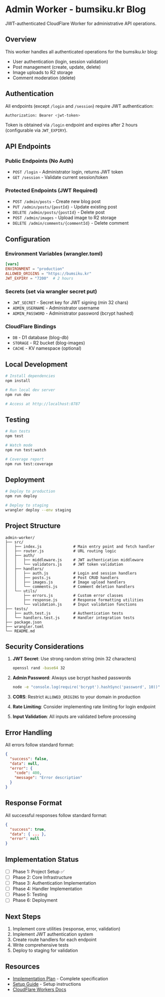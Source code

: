 # Admin Worker - bumsiku.kr Blog

JWT-authenticated CloudFlare Worker for administrative API operations.

## Overview

This worker handles all authenticated operations for the bumsiku.kr blog:
- User authentication (login, session validation)
- Post management (create, update, delete)
- Image uploads to R2 storage
- Comment moderation (delete)

## Authentication

All endpoints (except `/login` and `/session`) require JWT authentication:

```bash
Authorization: Bearer <jwt-token>
```

Token is obtained via `/login` endpoint and expires after 2 hours (configurable via `JWT_EXPIRY`).

## API Endpoints

### Public Endpoints (No Auth)
- `POST /login` - Administrator login, returns JWT token
- `GET /session` - Validate current session/token

### Protected Endpoints (JWT Required)
- `POST /admin/posts` - Create new blog post
- `PUT /admin/posts/{postId}` - Update existing post
- `DELETE /admin/posts/{postId}` - Delete post
- `POST /admin/images` - Upload image to R2 storage
- `DELETE /admin/comments/{commentId}` - Delete comment

## Configuration

### Environment Variables (wrangler.toml)
```toml
[vars]
ENVIRONMENT = "production"
ALLOWED_ORIGINS = "https://bumsiku.kr"
JWT_EXPIRY = "7200"  # 2 hours
```

### Secrets (set via wrangler secret put)
- `JWT_SECRET` - Secret key for JWT signing (min 32 chars)
- `ADMIN_USERNAME` - Administrator username
- `ADMIN_PASSWORD` - Administrator password (bcrypt hashed)

### CloudFlare Bindings
- `DB` - D1 database (blog-db)
- `STORAGE` - R2 bucket (blog-images)
- `CACHE` - KV namespace (optional)

## Local Development

```bash
# Install dependencies
npm install

# Run local dev server
npm run dev

# Access at http://localhost:8787
```

## Testing

```bash
# Run tests
npm test

# Watch mode
npm run test:watch

# Coverage report
npm run test:coverage
```

## Deployment

```bash
# Deploy to production
npm run deploy

# Deploy to staging
wrangler deploy --env staging
```

## Project Structure

```
admin-worker/
├── src/
│   ├── index.js              # Main entry point and fetch handler
│   ├── router.js             # URL routing logic
│   ├── auth/
│   │   ├── middleware.js     # JWT authentication middleware
│   │   └── validators.js     # JWT token validation
│   ├── handlers/
│   │   ├── auth.js           # Login and session handlers
│   │   ├── posts.js          # Post CRUD handlers
│   │   ├── images.js         # Image upload handlers
│   │   └── comments.js       # Comment deletion handlers
│   └── utils/
│       ├── errors.js         # Custom error classes
│       ├── response.js       # Response formatting utilities
│       └── validation.js     # Input validation functions
├── tests/
│   ├── auth.test.js          # Authentication tests
│   └── handlers.test.js      # Handler integration tests
├── package.json
├── wrangler.toml
└── README.md
```

## Security Considerations

1. **JWT Secret**: Use strong random string (min 32 characters)
   ```bash
   openssl rand -base64 32
   ```

2. **Admin Password**: Always use bcrypt hashed passwords
   ```bash
   node -e "console.log(require('bcrypt').hashSync('password', 10))"
   ```

3. **CORS**: Restrict `ALLOWED_ORIGINS` to your domain in production

4. **Rate Limiting**: Consider implementing rate limiting for login endpoint

5. **Input Validation**: All inputs are validated before processing

## Error Handling

All errors follow standard format:

```json
{
  "success": false,
  "data": null,
  "error": {
    "code": 400,
    "message": "Error description"
  }
}
```

## Response Format

All successful responses follow standard format:

```json
{
  "success": true,
  "data": { ... },
  "error": null
}
```

## Implementation Status

- [ ] Phase 1: Project Setup ✅
- [ ] Phase 2: Core Infrastructure
- [ ] Phase 3: Authentication Implementation
- [ ] Phase 4: Handler Implementation
- [ ] Phase 5: Testing
- [ ] Phase 6: Deployment

## Next Steps

1. Implement core utilities (response, error, validation)
2. Implement JWT authentication system
3. Create route handlers for each endpoint
4. Write comprehensive tests
5. Deploy to staging for validation

## Resources

- [Implementation Plan](../IMPLEMENTATION_PLAN.md) - Complete specification
- [Setup Guide](../SETUP_GUIDE.md) - Setup instructions
- [CloudFlare Workers Docs](https://developers.cloudflare.com/workers/)
